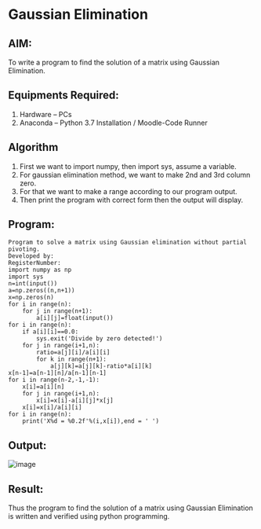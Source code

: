 # Gaussian Elimination

## AIM:
To write a program to find the solution of a matrix using Gaussian Elimination.

## Equipments Required:
1. Hardware – PCs
2. Anaconda – Python 3.7 Installation / Moodle-Code Runner

## Algorithm
1. First we want to import numpy, then import sys, assume a variable.
2. For gaussian elimination method, we want to make 2nd and 3rd column zero. 
3. For that we want to make a range according to our program output.
4. Then print the program with correct form then the output will display.

## Program:
```
Program to solve a matrix using Gaussian elimination without partial pivoting.
Developed by: 
RegisterNumber: 
import numpy as np
import sys
n=int(input())
a=np.zeros((n,n+1))
x=np.zeros(n)
for i in range(n):
    for j in range(n+1):
        a[i][j]=float(input())
for i in range(n):
    if a[i][i]==0.0:
        sys.exit('Divide by zero detected!')
    for j in range(i+1,n):
        ratio=a[j][i]/a[i][i]
        for k in range(n+1):
            a[j][k]=a[j][k]-ratio*a[i][k]
x[n-1]=a[n-1][n]/a[n-1][n-1]
for i in range(n-2,-1,-1):
    x[i]=a[i][n]
    for j in range(i+1,n):
        x[i]=x[i]-a[i][j]*x[j]
    x[i]=x[i]/a[i][i]
for i in range(n):
    print('X%d = %0.2f'%(i,x[i]),end = ' ')
```

## Output:
![image](https://github.com/Mahalakshmi230/Gaussian/assets/149365324/bdaa9a1c-d332-453c-9ee6-10cfd5aeb8c6)


## Result:
Thus the program to find the solution of a matrix using Gaussian Elimination is written and verified using python programming.

